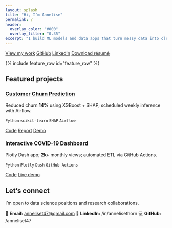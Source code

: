 ```yaml
---
layout: splash
title: "Hi, I’m Annelise"
permalink: /
header:
  overlay_color: "#000"
  overlay_filter: "0.35"
excerpt: "I build ML models and data apps that turn messy data into clear decisions — with Python, SQL, and dashboards."
---
```


<p class="page-cta">
  <a class="btn btn--primary" href="/projects/">View my work</a>
  <a class="btn btn--light-outline" href="https://github.com/anneliset47">GitHub</a>
  <a class="btn btn--light-outline" href="https://www.linkedin.com/in/annelisethorn/">LinkedIn</a>
  <a class="btn btn--inverse" href="/downloads/Annelise_Thorn_Resume.pdf">Download résumé</a>
</p>

{% include feature_row id="feature_row" %}

## Featured projects

<div class="grid__wrapper">
  <article class="archive__item">
    <h3><a href="/projects/churn/">Customer Churn Prediction</a></h3>
    <p>Reduced churn <strong>14%</strong> using XGBoost + SHAP; scheduled weekly inference with Airflow.</p>
    <p><code>Python</code> <code>scikit-learn</code> <code>SHAP</code> <code>Airflow</code></p>
    <p>
      <a class="btn btn--primary" href="https://github.com/YOUR_REPO_1">Code</a>
      <a class="btn" href="/downloads/churn-report.pdf">Report</a>
      <a class="btn" href="/demos/churn-app/">Demo</a>
    </p>
  </article>

  <article class="archive__item">
    <h3><a href="/projects/covid-dashboard/">Interactive COVID-19 Dashboard</a></h3>
    <p>Plotly Dash app; <strong>2k+</strong> monthly views; automated ETL via GitHub Actions.</p>
    <p><code>Python</code> <code>Plotly</code> <code>Dash</code> <code>GitHub Actions</code></p>
    <p>
      <a class="btn btn--primary" href="https://github.com/YOUR_REPO_2">Code</a>
      <a class="btn" href="/demos/covid/">Live demo</a>
    </p>
  </article>
</div>

## Let’s connect

I’m open to data science positions and research collaborations.

📧 **Email:** anneliset47@gmail.com
💼 **LinkedIn:** /in/annelisethorn 
💻 **GitHub:** /anneliset47